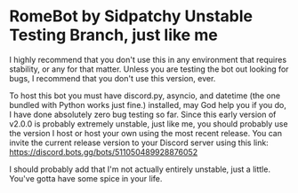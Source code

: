 # RomeBot by Sidpatchy Unstable Testing Branch, just like me
I highly recommend that you don't use this in any environment that requires stability, or any for that matter. Unless you are testing the bot out looking for bugs, I recommend that you don't use this version, ever.

To host this bot you must have discord.py, asyncio, and datetime (the one bundled with Python works just fine.) installed, may God help you if you do, I have done absolutely zero bug testing so far. Since this early version of v2.0.0 is probably extremely unstable, just like me, you should probably use the version I host or host your own using the most recent release. You can invite the current release version to your Discord server using this link: https://discord.bots.gg/bots/511050489928876052

I should probably add that I'm not actually entirely unstable, just a little. You've gotta have some spice in your life.
